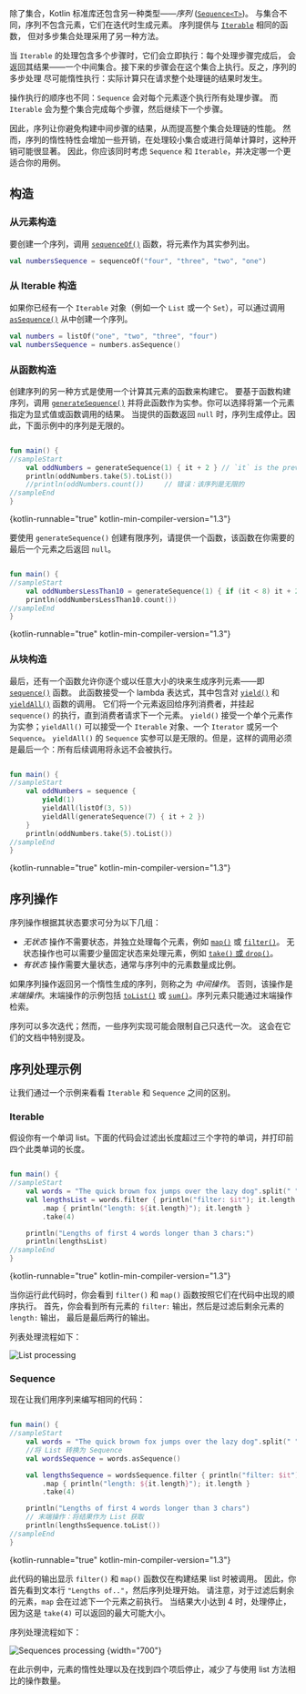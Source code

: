 [//]: # (title: 序列)

除了集合，Kotlin 标准库还包含另一种类型——_序列_ ([`Sequence<T>`](https://kotlinlang.org/api/latest/jvm/stdlib/kotlin.sequences/-sequence/index.html))。
与集合不同，序列不包含元素，它们在迭代时生成元素。
序列提供与 [`Iterable`](https://kotlinlang.org/api/latest/jvm/stdlib/kotlin.collections/-iterable/index.html) 相同的函数，
但对多步集合处理采用了另一种方法。

当 `Iterable` 的处理包含多个步骤时，它们会立即执行：每个处理步骤完成后，
会返回其结果——一个中间集合。接下来的步骤会在这个集合上执行。反之，序列的多步处理
尽可能惰性执行：实际计算只在请求整个处理链的结果时发生。

操作执行的顺序也不同：`Sequence` 会对每个元素逐个执行所有处理步骤。
而 `Iterable` 会为整个集合完成每个步骤，然后继续下一个步骤。

因此，序列让你避免构建中间步骤的结果，从而提高整个集合处理链的性能。
然而，序列的惰性特性会增加一些开销，在处理较小集合或进行简单计算时，这种开销可能很显著。
因此，你应该同时考虑 `Sequence` 和 `Iterable`，并决定哪一个更适合你的用例。

## 构造

### 从元素构造

要创建一个序列，调用 [`sequenceOf()`](https://kotlinlang.org/api/latest/jvm/stdlib/kotlin.sequences/sequence-of.html) 函数，将元素作为其实参列出。

```kotlin
val numbersSequence = sequenceOf("four", "three", "two", "one")
```

### 从 Iterable 构造

如果你已经有一个 `Iterable` 对象（例如一个 `List` 或一个 `Set`），可以通过调用
[`asSequence()`](https://kotlinlang.org/api/latest/jvm/stdlib/kotlin.collections/as-sequence.html) 从中创建一个序列。

```kotlin
val numbers = listOf("one", "two", "three", "four")
val numbersSequence = numbers.asSequence()

```

### 从函数构造

创建序列的另一种方式是使用一个计算其元素的函数来构建它。
要基于函数构建序列，调用 [`generateSequence()`](https://kotlinlang.org/api/latest/jvm/stdlib/kotlin.sequences/generate-sequence.html)
并将此函数作为实参。你可以选择将第一个元素指定为显式值或函数调用的结果。
当提供的函数返回 `null` 时，序列生成停止。因此，下面示例中的序列是无限的。

```kotlin

fun main() {
//sampleStart
    val oddNumbers = generateSequence(1) { it + 2 } // `it` is the previous element
    println(oddNumbers.take(5).toList())
    //println(oddNumbers.count())     // 错误：该序列是无限的
//sampleEnd
}
```
{kotlin-runnable="true" kotlin-min-compiler-version="1.3"}

要使用 `generateSequence()` 创建有限序列，请提供一个函数，该函数在你需要的最后一个元素之后返回 `null`。

```kotlin

fun main() {
//sampleStart
    val oddNumbersLessThan10 = generateSequence(1) { if (it < 8) it + 2 else null }
    println(oddNumbersLessThan10.count())
//sampleEnd
}
```
{kotlin-runnable="true" kotlin-min-compiler-version="1.3"}

### 从块构造

最后，还有一个函数允许你逐个或以任意大小的块来生成序列元素——即
[`sequence()`](https://kotlinlang.org/api/latest/jvm/stdlib/kotlin.sequences/sequence.html) 函数。
此函数接受一个 lambda 表达式，其中包含对 [`yield()`](https://kotlinlang.org/api/latest/jvm/stdlib/kotlin.sequences/-sequence-scope/yield.html)
和 [`yieldAll()`](https://kotlinlang.org/api/latest/jvm/stdlib/kotlin.sequences/-sequence-scope/yield-all.html) 函数的调用。
它们将一个元素返回给序列消费者，并挂起 `sequence()` 的执行，直到消费者请求下一个元素。
`yield()` 接受一个单个元素作为实参；`yieldAll()` 可以接受一个 `Iterable` 对象、一个 `Iterator` 或另一个 `Sequence`。
`yieldAll()` 的 `Sequence` 实参可以是无限的。但是，这样的调用必须是最后一个：所有后续调用将永远不会被执行。

```kotlin

fun main() {
//sampleStart
    val oddNumbers = sequence {
        yield(1)
        yieldAll(listOf(3, 5))
        yieldAll(generateSequence(7) { it + 2 })
    }
    println(oddNumbers.take(5).toList())
//sampleEnd
}
```
{kotlin-runnable="true" kotlin-min-compiler-version="1.3"}

## 序列操作

序列操作根据其状态要求可分为以下几组：

* _无状态_ 操作不需要状态，并独立处理每个元素，例如 [`map()`](collection-transformations.md#map) 或 [`filter()`](collection-filtering.md)。
  无状态操作也可以需要少量固定状态来处理元素，例如 [`take()` 或 `drop()`](collection-parts.md)。
* _有状态_ 操作需要大量状态，通常与序列中的元素数量成比例。

如果序列操作返回另一个惰性生成的序列，则称之为 _中间操作_。
否则，该操作是 _末端操作_。末端操作的示例包括 [`toList()`](constructing-collections.md#copy)
或 [`sum()`](collection-aggregate.md)。序列元素只能通过末端操作检索。

序列可以多次迭代；然而，一些序列实现可能会限制自己只迭代一次。
这会在它们的文档中特别提及。

## 序列处理示例

让我们通过一个示例来看看 `Iterable` 和 `Sequence` 之间的区别。

### Iterable

假设你有一个单词 list。下面的代码会过滤出长度超过三个字符的单词，并打印前四个此类单词的长度。

```kotlin

fun main() {    
//sampleStart
    val words = "The quick brown fox jumps over the lazy dog".split(" ")
    val lengthsList = words.filter { println("filter: $it"); it.length > 3 }
        .map { println("length: ${it.length}"); it.length }
        .take(4)

    println("Lengths of first 4 words longer than 3 chars:")
    println(lengthsList)
//sampleEnd
}
```
{kotlin-runnable="true" kotlin-min-compiler-version="1.3"}

当你运行此代码时，你会看到 `filter()` 和 `map()` 函数按照它们在代码中出现的顺序执行。
首先，你会看到所有元素的 `filter:` 输出，然后是过滤后剩余元素的 `length:` 输出，
最后是最后两行的输出。

列表处理流程如下：

![List processing](list-processing.svg)

### Sequence

现在让我们用序列来编写相同的代码：

```kotlin

fun main() {
//sampleStart
    val words = "The quick brown fox jumps over the lazy dog".split(" ")
    //将 List 转换为 Sequence
    val wordsSequence = words.asSequence()

    val lengthsSequence = wordsSequence.filter { println("filter: $it"); it.length > 3 }
        .map { println("length: ${it.length}"); it.length }
        .take(4)

    println("Lengths of first 4 words longer than 3 chars")
    // 末端操作：将结果作为 List 获取
    println(lengthsSequence.toList())
//sampleEnd
}
```
{kotlin-runnable="true" kotlin-min-compiler-version="1.3"}

此代码的输出显示 `filter()` 和 `map()` 函数仅在构建结果 list 时被调用。
因此，你首先看到文本行 `"Lengths of.."`，然后序列处理开始。
请注意，对于过滤后剩余的元素，`map` 会在过滤下一个元素之前执行。
当结果大小达到 4 时，处理停止，因为这是 `take(4)` 可以返回的最大可能大小。

序列处理流程如下：

![Sequences processing](sequence-processing.svg) {width="700"}

在此示例中，元素的惰性处理以及在找到四个项后停止，减少了与使用 list 方法相比的操作数量。